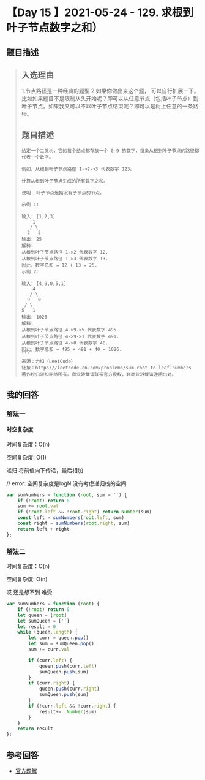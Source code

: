# 【Day 15 】2021-05-24 - 129. 求根到叶子节点数字之和）

## 题目描述

> ## 入选理由
>
> 1.节点路径是一种经典的题型 2.如果你做出来这个题， 可以自行扩展一下。 比如如果题目不是限制从头开始呢？即可以从任意节点（包括叶子节点）到叶子节点。如果我又可以不以叶子节点结束呢？即可以是树上任意的一条路径。
>
> ## 题目描述
>
> ````
> 给定一个二叉树，它的每个结点都存放一个 0-9 的数字，每条从根到叶子节点的路径都代表一个数字。
>
> 例如，从根到叶子节点路径 1->2->3 代表数字 123。
>
> 计算从根到叶子节点生成的所有数字之和。
>
> 说明: 叶子节点是指没有子节点的节点。
>
> 示例 1:
>
> 输入: [1,2,3]
>     1
>    / \
>   2   3
> 输出: 25
> 解释:
> 从根到叶子节点路径 1->2 代表数字 12.
> 从根到叶子节点路径 1->3 代表数字 13.
> 因此，数字总和 = 12 + 13 = 25.
> 示例 2:
>
> 输入: [4,9,0,5,1]
>     4
>    / \
>   9   0
>  / \
> 5   1
> 输出: 1026
> 解释:
> 从根到叶子节点路径 4->9->5 代表数字 495.
> 从根到叶子节点路径 4->9->1 代表数字 491.
> 从根到叶子节点路径 4->0 代表数字 40.
> 因此，数字总和 = 495 + 491 + 40 = 1026.
> ​```
> 来源：力扣（LeetCode）
> 链接：https://leetcode-cn.com/problems/sum-root-to-leaf-numbers
> 著作权归领扣网络所有。商业转载请联系官方授权，非商业转载请注明出处。
> ````

## 我的回答

### 解法一

#### 时空复杂度

时间复杂度：O(n)

空间复杂度: O(1)

递归 将前值向下传递，最后相加

// error: 空间复杂度是logN 没有考虑递归栈的空间

```JavaScript
var sumNumbers = function (root, sum = '') {
    if (!root) return 0
    sum += root.val
    if (!root.left && !root.right) return Number(sum)
    const left = sumNumbers(root.left, sum)
    const right = sumNumbers(root.right, sum)
    return left + right
};
```

### 解法二

时间复杂度：O(n)

空间复杂度: O(n)

哎 还是想不到 难受

```JavaScript
var sumNumbers = function (root) {
    if (!root) return 0
    let queen = [root]
    let sumQueen = ['']
    let result = 0
    while (queen.length) {
        let curr = queen.pop()
        let sum = sumQueen.pop()
        sum += curr.val

        if (curr.left) {
            queen.push(curr.left)
            sumQueen.push(sum)
        }
        if (curr.right) {
            queen.push(curr.right)
            sumQueen.push(sum)
        }
        if (!curr.left && !curr.right) {
            result+=  Number(sum)
        }
    }
    return result
};
```

## 参考回答

- [官方题解](https://github.com/leetcode-pp/91alg-2/blob/master/solution/basic/d15.129.sum-root-to-leaf-numbers.md)
